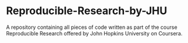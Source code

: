 # Reproducible-Research-by-JHU
A repository containing all pieces of code written as part of the course Reproducible Research offered by John Hopkins University on Coursera.
